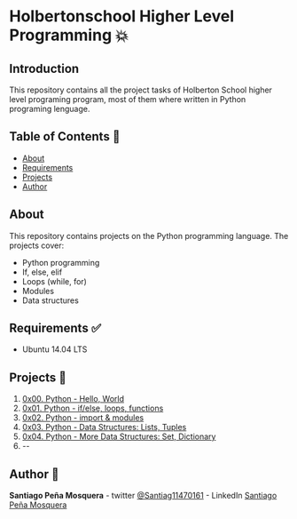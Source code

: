 # Holbertonschool Higher Level Programming :boom:

## Introduction 
This repository contains all the project tasks of Holberton School higher level programing program, most of them where written in Python programing lenguage.

## Table of Contents :book:
* [About](#About)
* [Requirements](#Requirements)
* [Projects](#Projects)
* [Author](#Author)

## About
This repository contains projects on the Python programming language. The projects cover:
- Python programming
- If, else, elif
- Loops (while, for)
- Modules
- Data structures

## Requirements :white_check_mark:
* Ubuntu 14.04 LTS

## Projects :page_with_curl:
1. [0x00. Python - Hello, World](./0x00-python-hello_world)
2. [0x01. Python - if/else, loops, functions](./0x01-python-if_else_loops_functions)
3. [0x02. Python - import & modules](./0x02-python-import_modules)
4. [ 0x03. Python - Data Structures: Lists, Tuples](./0x03-python-data_structures)
5. [0x04. Python - More Data Structures: Set, Dictionary](./0x04-python-more_data_structures)
6. --

## Author :pencil:
**Santiago Peña Mosquera** - twitter [@Santiag11470161](https://twitter.com/Santiag11470161) - LinkedIn [Santiago Peña Mosquera](https://www.linkedin.com/in/santiago-pe%C3%B1a-mosquera-abaa20196/)
